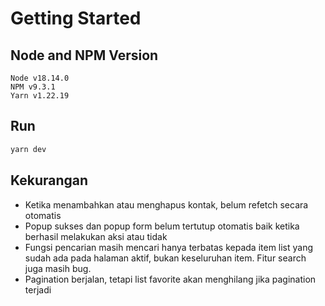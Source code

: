 # Getting Started

## Node and NPM Version
```
Node v18.14.0
NPM v9.3.1
Yarn v1.22.19
```

## Run

```bash
yarn dev
```

## Kekurangan
- Ketika menambahkan atau menghapus kontak, belum refetch secara otomatis
- Popup sukses dan popup form belum tertutup otomatis baik ketika berhasil melakukan aksi atau tidak
- Fungsi pencarian masih mencari hanya terbatas kepada item list yang sudah ada pada halaman aktif, bukan keseluruhan item.  Fitur search juga masih bug.
- Pagination berjalan, tetapi list favorite akan menghilang jika pagination terjadi




